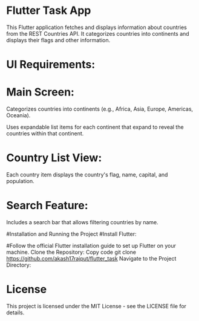 # Flutter Task App
This Flutter application fetches and displays information about countries from the REST Countries API. It categorizes countries into continents and displays their flags and other information.

# UI Requirements:

# Main Screen:
Categorizes countries into continents (e.g., Africa, Asia, Europe, Americas, Oceania).

Uses expandable list items for each continent that expand to reveal the countries within that continent.

# Country List View:
Each country item displays the country's flag, name, capital, and population.

# Search Feature:
Includes a search bar that allows filtering countries by name.

#Installation and Running the Project
#Install Flutter:

#Follow the official Flutter installation guide to set up Flutter on your machine.
Clone the Repository:
Copy code
git clone https://github.com/akash17rajput/flutter_task
Navigate to the Project Directory:


# License
This project is licensed under the MIT License - see the LICENSE file for details.
